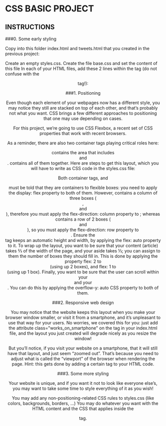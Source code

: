 # CSS BASIC PROJECT


## INSTRUCTIONS

###0. Some early styling

Copy into this folder index.html and tweets.html that you created in the previous project:

Create an empty styles.css.
Create the file base.css and set the content of this file
In each of your HTML files, add these 2 lines within the <head> tag (do not confuse with the <header> tag!):

<link href="base.css" rel="stylesheet">
<link href="styles.css" rel="stylesheet">

###1. Positioning

Even though each element of your webpages now has a different style, you may notice they still are stacked on top of each other, and that’s probably not what you want. CSS brings a few different approaches to positioning that one may use depending on cases.

For this project, we’re going to use CSS Flexbox, a recent set of CSS properties that work with recent browsers.

As a reminder, there are also two container tags playing critical roles here:

<main> contains the area that includes <article> and <aside>.
<body> contains all of them together.
Here are steps to get this layout, which you will have to write as CSS code in the styles.css file:

Both container tags, <body> and <main> must be told that they are containers to flexible boxes: you need to apply the display: flex property to both of them.
However, <body> contains a column of three boxes (<header>, <main> and <footer>), therefore you must apply the flex-direction: column property to <body>; whereas <main> contains a row of 2 boxes (<article> and <aside>), so you must apply the flex-direction: row property to <main>.
Ensure the <main> tag keeps an automatic height and width, by applying the flex: auto property to it.
To wrap up the layout, you want to be sure that your content (article) takes ⅔ of the width of the page, and your aside takes ⅓; you can assign to them the number of boxes they should fill in. This is done by applying the property flex: 2 to <article> (using up 2 boxes), and flex: 1 to <aside> (using up 1 box).
Finally, you want to be sure that the user can scroll within your <article> and your <aside>. You can do this by applying the overflow-y: auto CSS property to both of them.

###2. Responsive web design

You may notice that the website keeps this layout when you make your browser window smaller, or visit it from a smartphone, and it’s unpleasant to use that way for your users. No worries, we covered this for you: just add the attribute class="works_on_smartphone" on the <body> tag in your index.html file, and the layout you just created will degrade nicely as you resize the window!

But you’ll notice, if you visit your website on a smartphone, that it will still have that layout, and just seem “zoomed out”. That’s because you need to adjust what is called the “viewport” of the browser when rendering the page. Hint: this gets done by adding a certain tag to your HTML code.

###3. Some more styling

Your website is unique, and if you want it not to look like everyone else’s, you may want to take some time to style everything of it as you wish!

You may add any non-positioning-related CSS rules to styles.css (like colors, backgrounds, borders, …)
You may do whatever you want with the HTML content and the CSS that applies inside the <article> tag.